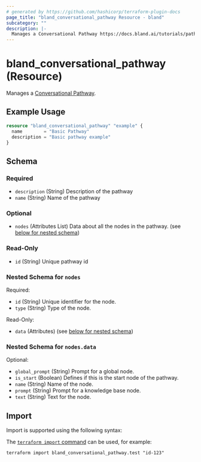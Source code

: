```yaml
---
# generated by https://github.com/hashicorp/terraform-plugin-docs
page_title: "bland_conversational_pathway Resource - bland"
subcategory: ""
description: |-
  Manages a Conversational Pathway https://docs.bland.ai/tutorials/pathways.
---
```


# bland_conversational_pathway (Resource)

Manages a [Conversational Pathway](https://docs.bland.ai/tutorials/pathways).

## Example Usage

```terraform
resource "bland_conversational_pathway" "example" {
  name        = "Basic Pathway"
  description = "Basic pathway example"
}
```

<!-- schema generated by tfplugindocs -->
## Schema

### Required

- `description` (String) Description of the pathway
- `name` (String) Name of the pathway

### Optional

- `nodes` (Attributes List) Data about all the nodes in the pathway. (see [below for nested schema](#nestedatt--nodes))

### Read-Only

- `id` (String) Unique pathway id

<a id="nestedatt--nodes"></a>
### Nested Schema for `nodes`

Required:

- `id` (String) Unique identifier for the node.
- `type` (String) Type of the node.

Read-Only:

- `data` (Attributes) (see [below for nested schema](#nestedatt--nodes--data))

<a id="nestedatt--nodes--data"></a>
### Nested Schema for `nodes.data`

Optional:

- `global_prompt` (String) Prompt for a global node.
- `is_start` (Boolean) Defines if this is the start node of the pathway.
- `name` (String) Name of the node.
- `prompt` (String) Prompt for a knowledge base node.
- `text` (String) Text for the node.

## Import

Import is supported using the following syntax:

The [`terraform import` command](https://developer.hashicorp.com/terraform/cli/commands/import) can be used, for example:

```shell
terraform import bland_conversational_pathway.test "id-123"
```
